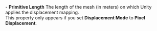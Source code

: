 <tr>
<td>- <strong>Primitive Length</strong></td>
<td></td>
<td></td>
<td>The length of the mesh (in meters) on which Unity applies the displacement mapping.<br/>This property only appears if you set <strong>Displacement Mode</strong> to <strong>Pixel Displacement</strong>.</td>
</tr>
